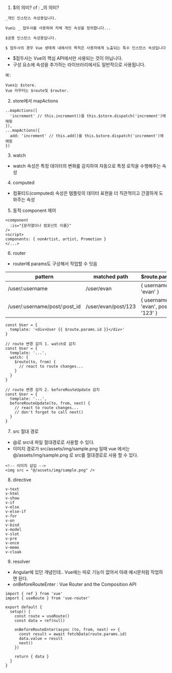 
1. $의 의미? cf : _의 의미?
```
_개인 인스턴스 속성용입니다.

Vue는 _ 접두사를 사용하여 자체 개인 속성을 정의합니다...

$공용 인스턴스 속성용입니다.

$ 접두사의 경우 Vue 생태계 내에서의 목적은 사용자에게 노출되는 특수 인스턴스 속성입니다

```
- $접두사는 Vue의 핵심 API에서만 사용되는 것이 아닙니다.
- 구성 요소에 속성을 추가하는 라이브러리에서도 일반적으로 사용됩니다.
```
예:

Vuex는 $store.
Vue 라우터는 $route및 $router.
```

2. store에서 mapActions
```
..mapActions([
  'increment' // this.increment()을 this.$store.dispatch('increment')에 매핑
]),
...mapActions({
  add: 'increment' // this.add()을 this.$store.dispatch('increment')에 매핑
})
```

3. watch
- watch 속성은 특정 데이터의 변화를 감지하여 자동으로 특정 로직을 수행해주는 속성

4. computed
- 컴퓨티드(computed) 속성은 템플릿의 데이터 표현을 더 직관적이고 간결하게 도와주는 속성

5. 동적 component 제어
```
<component 
  :is="{문자열이나 컴포넌트 이름}"
/>
<script>
components: { nonArtist, artist, Promotion }
</...>
```
6. router
- router에 params도 구상해서 작업할 수 잇음

|pattern|matched path|$route.params|
|---|-------|-------|
|/user/:username|/user/evan|{ username: 'evan' }|
|/user/:username/post/:post_id|/user/evan/post/123|{ username: 'evan', post_id: '123' }|

		
```
const User = {
  template: '<div>User {{ $route.params.id }}</div>'
}

// route 변경 감지 1. watch로 감지
const User = {
  template: '...',
  watch: {
    $route(to, from) {
      // react to route changes...
    }
  }
}

// route 변경 감지 2. beforeRouteUpdate 감지
const User = {
  template: '...',
  beforeRouteUpdate(to, from, next) {
    // react to route changes...
    // don't forget to call next()
  }
}

```

7. src 절대 경로
- @로 src내 파일 절대경로로 사용할 수 있다.
- 이미지 경로가  src/assets/img/sample.png 일때 vue 에서는 @/assets/img/sample.png 로 src를 절대경로로 사용 할 수 있다.
```
<!-- 이미지 삽입 -->
<img src = "@/assets/img/sample.png" />
```

8. directive
```
v-text
v-html
v-show
v-if
v-else
v-else-if
v-for
v-on
v-bind
v-model
v-slot
v-pre
v-once
v-memo
v-cloak
```

9. resolver
- Angular에 있던 개념인데.. Vue에는 따로 기능이 없어서 아래 예시문처럼 작업하면 된다.
- onBeforeRouteEnter : Vue Router and the Composition API
```
import { ref } from 'vue'
import { useRoute } from 'vue-router'

export default {
  setup() {
    const route = useRoute()
    const data = ref(null)

    onBeforeRouteEnter(async (to, from, next) => {
      const result = await fetchData(route.params.id)
      data.value = result
      next()
    })

    return { data }
  }
}
```

